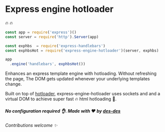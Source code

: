 # Express engine hotloader

 :fire: :fire:

```js
const app = require('express')()
const server = require('http').Server(app)

const exphbs  = require('express-handlebars')
const exphbsHot = require('express-engine-hotloader')(server, exphbs)

app
  .engine('handlebars', exphbsHot())
```

Enhances an express template engine with hotloading. Without refreshing the page, The DOM gets updated whenever your underlying templates change.

Built on top of [hotloader](https://github.com/des-des/hotloader), express-engine-hotloader uses sockets and and a virtual DOM to achieve super fast :fire: html hotloading :fire_engine:.

##### No configuration required :ok_hand:. Made with :heart: by [des-des](https://github.com/des-des)

###### Contributions welcome :sparkles:
